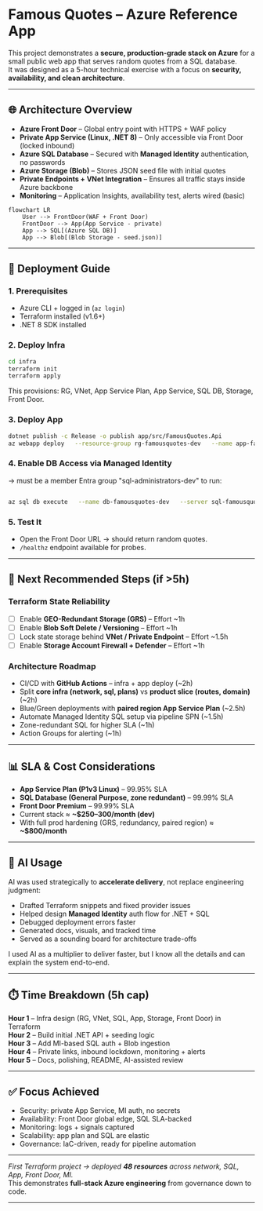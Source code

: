 

# Famous Quotes – Azure Reference App

This project demonstrates a **secure, production-grade stack on Azure** for a small public web app that serves random quotes from a SQL database.  
It was designed as a 5-hour technical exercise with a focus on **security, availability, and clean architecture**.

---

## 🌐 Architecture Overview

- **Azure Front Door** – Global entry point with HTTPS + WAF policy  
- **Private App Service (Linux, .NET 8)** – Only accessible via Front Door (locked inbound)  
- **Azure SQL Database** – Secured with **Managed Identity** authentication, no passwords  
- **Azure Storage (Blob)** – Stores JSON seed file with initial quotes  
- **Private Endpoints + VNet Integration** – Ensures all traffic stays inside Azure backbone  
- **Monitoring** – Application Insights, availability test, alerts wired (basic)  

```mermaid
flowchart LR
    User --> FrontDoor(WAF + Front Door)
    FrontDoor --> App(App Service - private)
    App --> SQL[(Azure SQL DB)]
    App --> Blob[(Blob Storage - seed.json)]
```

---

## 🚀 Deployment Guide

### 1. Prerequisites
- Azure CLI + logged in (`az login`)  
- Terraform installed (v1.6+)  
- .NET 8 SDK installed  

### 2. Deploy Infra
```bash
cd infra
terraform init
terraform apply
```

This provisions: RG, VNet, App Service Plan, App Service, SQL DB, Storage, Front Door.

### 3. Deploy App
```bash
dotnet publish -c Release -o publish app/src/FamousQuotes.Api
az webapp deploy   --resource-group rg-famousquotes-dev   --name app-famousquotes-dev   --src-path publish --type zip
```

### 4. Enable DB Access via Managed Identity

-> must be a member Entra group "sql-administrators-dev" to run:
```bash

az sql db execute   --name db-famousquotes-dev   --server sql-famousquotes-dev   --resource-group rg-famousquotes-dev   --command "CREATE USER [app-famousquotes-dev] FROM EXTERNAL PROVIDER; ALTER ROLE db_datareader ADD MEMBER [app-famousquotes-dev]; ALTER ROLE db_datawriter ADD MEMBER [app-famousquotes-dev];"
```

### 5. Test It
- Open the Front Door URL → should return random quotes.  
- `/healthz` endpoint available for probes.  

---

## 📌 Next Recommended Steps (if >5h)

### Terraform State Reliability
- [ ] Enable **GEO-Redundant Storage (GRS)** – Effort ~1h  
- [ ] Enable **Blob Soft Delete / Versioning** – Effort ~1h  
- [ ] Lock state storage behind **VNet / Private Endpoint** – Effort ~1.5h  
- [ ] Enable **Storage Account Firewall + Defender** – Effort ~1h  

### Architecture Roadmap
- CI/CD with **GitHub Actions** – infra + app deploy (~2h)  
- Split **core infra (network, sql, plans)** vs **product slice (routes, domain)** (~2h)  
- Blue/Green deployments with **paired region App Service Plan** (~2.5h)  
- Automate Managed Identity SQL setup via pipeline SPN (~1.5h)  
- Zone-redundant SQL for higher SLA (~1h)  
- Action Groups for alerting (~1h)  

---

## 📊 SLA & Cost Considerations

- **App Service Plan (P1v3 Linux)** – 99.95% SLA  
- **SQL Database (General Purpose, zone redundant)** – 99.99% SLA  
- **Front Door Premium** – 99.99% SLA  
- Current stack ≈ **~$250–300/month (dev)**  
- With full prod hardening (GRS, redundancy, paired region) ≈ **~$800/month**  

---

## 🤖 AI Usage

AI was used strategically to **accelerate delivery**, not replace engineering judgment:
- Drafted Terraform snippets and fixed provider issues  
- Helped design **Managed Identity** auth flow for .NET + SQL  
- Debugged deployment errors faster  
- Generated docs, visuals, and tracked time  
- Served as a sounding board for architecture trade-offs  

I used AI as a multiplier to deliver faster, but I know all the details and can explain the system end-to-end.

---

## ⏱️ Time Breakdown (5h cap)

**Hour 1** – Infra design (RG, VNet, SQL, App, Storage, Front Door) in Terraform  
**Hour 2** – Build initial .NET API + seeding logic  
**Hour 3** – Add MI-based SQL auth + Blob ingestion  
**Hour 4** – Private links, inbound lockdown, monitoring + alerts  
**Hour 5** – Docs, polishing, README, AI-assisted review  

---

## ✅ Focus Achieved

- Security: private App Service, MI auth, no secrets  
- Availability: Front Door global edge, SQL SLA-backed  
- Monitoring: logs + signals captured  
- Scalability: app plan and SQL are elastic  
- Governance: IaC-driven, ready for pipeline automation  

---

*First Terraform project → deployed **48 resources** across network, SQL, App, Front Door, MI.*  
This demonstrates **full-stack Azure engineering** from governance down to code.

---
